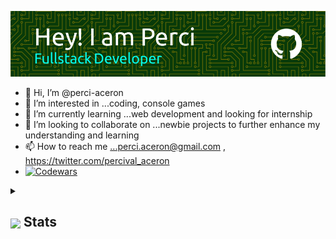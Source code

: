 ![Header](./github-header-image.png)
- 👋 Hi, I’m @perci-aceron
- 👀 I’m interested in ...coding, console games
- 🌱 I’m currently learning ...web development and looking for internship 
- 💞️ I’m looking to collaborate on ...newbie projects to further enhance my understanding and learning
- 📫 How to reach me ...perci.aceron@gmail.com , https://twitter.com/percival_aceron
- [![Codewars](https://github.r2v.ch/codewars?user=perci-aceron&top_languages=true&hide_clan=true&stroke=%23BB432C&theme=gradient_dark_by_level)](https://www.codewars.com/users/perci-aceron)
<details>
  <summary><h2><img align="center" src="https://github.com/perci-aceron/perci-aceron/blob/main/icons/stats.gif" width="32"/> Stats</h2></summary>

  ![GitHub Stats](https://github-readme-stats.vercel.app/api?username=perci-aceron&theme=tokyonight&hide_border=false&include_all_commits=true&count_private=false)

  ![GitHub Streak](https://github-readme-streak-stats.herokuapp.com/?user=perci-aceron&theme=tokyonight&hide_border=false)

  ![Top Languages](https://github-readme-stats.vercel.app/api/top-langs/?username=perci-aceron&theme=tokyonight&hide_border=false&include_all_commits=true&count_private=false&layout=compact)

  ![GitHub Activity Graph](https://github-readme-activity-graph.vercel.app/graph?username=perci-aceron&theme=tokyo-night)
</details>

<!---
perci-aceron/perci-aceron is a ✨ special ✨ repository because its `README.md` (this file) appears on your GitHub profile.
You can click the Preview link to take a look at your changes.
--->
